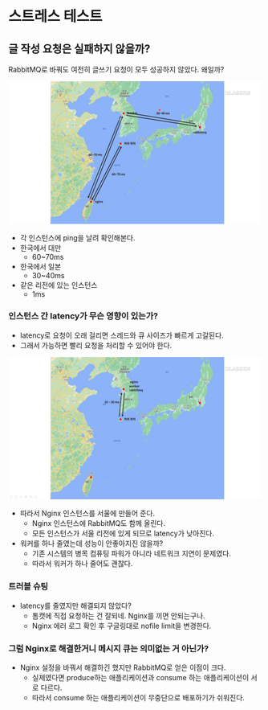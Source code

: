 # 스트레스 테스트

## 글 작성 요청은 실패하지 않을까?

RabbitMQ로 바꿔도 여전히 글쓰기 요청이 모두 성공하지 않았다. 왜일까?

![](../../.gitbook/assets/backend-system-practice/05/1920xauto5.webp)

- 각 인스턴스에 ping을 날려 확인해본다.
- 한국에서 대만
    - 60~70ms
- 한국에서 일본
    - 30~40ms
- 같은 리전에 있는 인스턴스
    - 1ms

### 인스턴스 간 latency가 무슨 영향이 있는가?

- latency로 요청이 오래 걸리면 스레드와 큐 사이즈가 빠르게 고갈된다.
- 그래서 가능하면 빨리 요청을 처리할 수 있어야 한다.

![](../../.gitbook/assets/backend-system-practice/05/1920xauto6.webp)

- 따라서 Nginx 인스턴스를 서울에 만들어 준다.
    - Nginx 인스턴스에 RabbitMQ도 함께 올린다.
    - 모든 인스턴스가 서울 리전에 있게 되므로 latency가 낮아진다.
- 워커를 하나 줄였는데 성능이 안좋아지진 않을까?
    - 기존 시스템의 병목 컴퓨팅 파워가 아니라 네트워크 지연이 문제였다.
    - 따라서 워커가 하나 줄어도 괜찮다.

### 트러블 슈팅

- latency를 줄였지만 해결되지 않았다?
    - 톰캣에 직접 요청하는 건 잘되네. Nginx를 끼면 안되는구나.
    - Nginx 에러 로그 확인 후 구글링대로 nofile limit을 변경한다.

### 그럼 Nginx로 해결한거니 메시지 큐는 의미없는 거 아닌가?

- Nginx 설정을 바꿔서 해결하긴 했지만 RabbitMQ로 얻은 이점이 크다.
    - 실제였다면 produce하는 애플리케이션과 consume 하는 애플리케이션이 서로 다르다.
    - 따라서 consume 하는 애플리케이션이 무중단으로 배포하기가 쉬워진다.